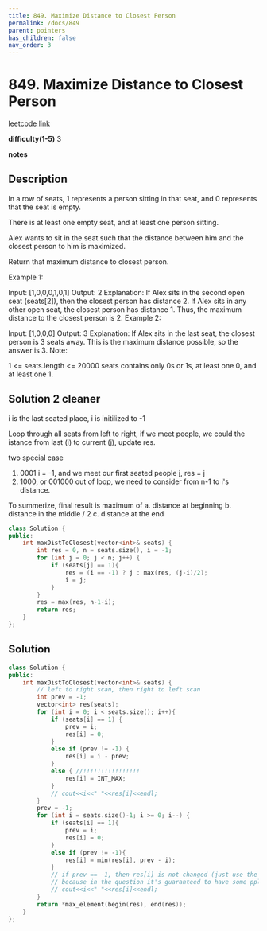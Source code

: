 ```yaml
---
title: 849. Maximize Distance to Closest Person
permalink: /docs/849
parent: pointers
has_children: false
nav_order: 3
---
```

# 849. Maximize Distance to Closest Person

[leetcode link](https://leetcode.com/problems/maximize-distance-to-closest-person/)

**difficulty(1-5)** 
3

**notes** 


## Description

In a row of seats, 1 represents a person sitting in that seat, and 0 represents that the seat is empty. 

There is at least one empty seat, and at least one person sitting.

Alex wants to sit in the seat such that the distance between him and the closest person to him is maximized. 

Return that maximum distance to closest person.

Example 1:

Input: [1,0,0,0,1,0,1]
Output: 2
Explanation: 
If Alex sits in the second open seat (seats[2]), then the closest person has distance 2.
If Alex sits in any other open seat, the closest person has distance 1.
Thus, the maximum distance to the closest person is 2.
Example 2:

Input: [1,0,0,0]
Output: 3
Explanation: 
If Alex sits in the last seat, the closest person is 3 seats away.
This is the maximum distance possible, so the answer is 3.
Note:

1 <= seats.length <= 20000
seats contains only 0s or 1s, at least one 0, and at least one 1.

## Solution 2 cleaner

i is the last seated place, i is initilized to -1

Loop through all seats from left to right, if we meet people, we could the istance from last (i) to current (j), update res.

two special case

1. 0001 i = -1, and we meet our first seated people j, res = j
2. 1000, or 001000 out of loop, we need to consider from n-1 to i's distance.

To summerize, final result is maximum of 
    a. distance at beginning
    b. distance in the middle / 2
    c. distance at the end

```c++
class Solution {
public:
    int maxDistToClosest(vector<int>& seats) {
        int res = 0, n = seats.size(), i = -1;
        for (int j = 0; j < n; j++) {
            if (seats[j] == 1){
                res = (i == -1) ? j : max(res, (j-i)/2);
                i = j;
            }
        }
        res = max(res, n-1-i);
        return res;
    }
};
```

## Solution

```c++
class Solution {
public:
    int maxDistToClosest(vector<int>& seats) {
        // left to right scan, then right to left scan
        int prev = -1;
        vector<int> res(seats);
        for (int i = 0; i < seats.size(); i++){
            if (seats[i] == 1) {
                prev = i;
                res[i] = 0;
            }
            else if (prev != -1) {
                res[i] = i - prev;
            }
            else { //!!!!!!!!!!!!!!!!
                res[i] = INT_MAX;
            }
            // cout<<i<<" "<<res[i]<<endl;
        }
        prev = -1;
        for (int i = seats.size()-1; i >= 0; i--) {
            if (seats[i] == 1){
                prev = i;
                res[i] = 0;
            }
            else if (prev != -1){
                res[i] = min(res[i], prev - i);
            }
            // if prev == -1, then res[i] is not changed (just use the result from last scan),
            // because in the question it's guaranteed to have some ppl already sit in some seat!!!
            // cout<<i<<" "<<res[i]<<endl;
        }
        return *max_element(begin(res), end(res));
    }
};
```

<!-- 
Default label
{: .label }

Blue label
{: .label .label-blue }

Stable
{: .label .label-green }

New release
{: .label .label-purple }

Coming soon
{: .label .label-yellow }

Deprecated
{: .label .label-red } -->
